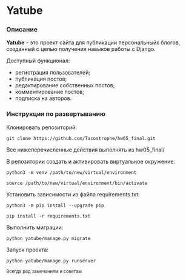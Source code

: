 # Yatube

### Описание
**Yatube** - это проект сайта для публикации персональныйх блогов, созданный с целью получения навыков работы с Django.

Доступный функционал:
- регистрация пользователей;
- публикация постов;
- редактирование собственных постов;
- комментирование постов;
- подписка на авторов.

### Инструкция по развертыванию

Клонировать репозиторий:

```
git clone https://github.com/Tacostrophe/hw05_final.git
```
Все нижеперечисленные действия выполнять из hw05_final/

В репозитории создать и активировать виртуальное окружение:
```
python3 -m venv /path/to/new/virtual/environment
```
```
source /path/to/new/virtual/environment/bin/activate
```

Установить зависимости из файла requirements.txt:

```
python3 -m pip install --upgrade pip
```

```
pip install -r requirements.txt
```
Выполнить миграции:
```
python yatube/manage.py migrate
```
Запуск проекта:
```
python yatube/manage.py runserver
```

<sub>Всегда рад замечаниям и советам</sub>
